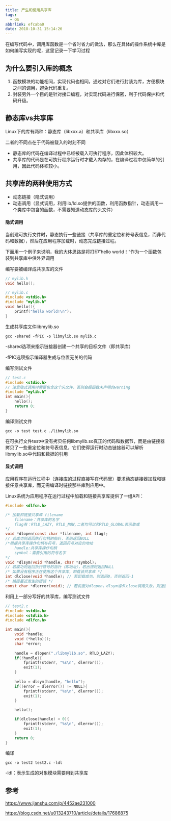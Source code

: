 ```yaml
---
title: 产生和使用共享库
tags:
  - OS
abbrlink: efcaba0
date: 2018-10-31 15:14:26
---
```


在编写代码中，调用库函数是一个省时省力的做法，那么在具体的操作系统中库是如何编写实现的呢，这里记录一下学习过程



## 为什么要引入库的概念

1. 函数模块的功能相同，实现代码也相同，通过对它们进行封装为库，方便模块之间的调用，避免代码重复。
2. 封装另外一个目的是针对接口编程，对实现代码进行保密，利于代码保护和代码升级。



## 静态库vs共享库

Linux下的库有两种：静态库（libxxx.a）和共享库（libxxx.so）

二者的不同点在于代码被载入的时刻不同

- 静态库的代码在编译过程中已经被载入可执行程序，因此体积较大。
- 共享库的代码是在可执行程序运行时才载入内存的，在编译过程中仅简单的引用，因此代码体积较小。

<!--more-->

## 共享库的两种使用方式

- 动态链接（隐式调用）
- 动态调用（显式调用，利用lib/ld.so提供的函数，利用函数指针，动态调用一个类库中包含的函数，不需要知道动态库的头文件）

#### 隐式调用

当创建可执行文件时，静态执行一些链接（共享库的重定位和符号表信息，而非代码和数据），然后在应用程序加载时，动态完成链接过程。

下面用一个例子来说明，我的大体思路是将打印”hello world！“作为一个函数包装到共享库中供外界调用

编写要被编译成共享库的文件

```c
// mylib.h
void hello();
```

```c
// mylib.c
#include <stdio.h>
#include "mylib.h"
void hello(){
    printf("hello world!\n");
}
```

生成共享库文件libmylib.so

```shell
gcc -shared -fPIC -o libmylib.so mylib.c
```

-shared选项来指示链接器创建一个共享的目标文件（即共享库）

-fPIC选项指示编译器生成与位置无关的代码

编写测试文件

```c
// test.c
#include <stdio.h>
// 注意隐式调用时需要包含这个头文件，否则会报函数未声明的warning
#include "mylib.h"
int main(){
    hello();
    return 0;
}
```

编译测试文件

```shell
gcc -o test test.c ./libmylib.so
```

在可执行文件test中没有拷贝任何libmylib.so真正的代码和数据节，而是由链接器拷贝了一些重定位和符号表信息，它们使得运行时动态链接器可以解析libmylib.so中代码和数据的引用



#### 显式调用

应用程序在运行过程中（连接库的过程直接写在代码里）要求动态链接器加载和链接任意共享库，而无需编译时链接那些库到应用中。

Linux系统为应用程序在运行过程中加载和链接共享库提供了一组API：

```c
#include <dlfcn.h>

/* 加载和链接共享库 filename
    filename：共享库的名字
    flag有：RTLD_LAZY, RTLD_NOW,二者均可以和RTLD_GLOBAL表示取或
*/
void *dlopen(const char *filename, int flag); 
// 若成功则返回执行句柄的指针，否则返回NULL
/*根据共享库操作句柄与符号，返回符号对应的地址
    handle:共享库操作句柄
    symbol：需要引用的符号名字
*/
void *dlsym(void *handle, char *symbol);
// 若成功则返回执行符号的指针（即地址），若出错则返回NULL
/* 如果没有程序正在使用这个共享库，卸载该共享库 */
int dlclose(void *handle); // 若卸载成功，则返回0，否则返回-1
/* 捕捉最近发生的错误 */
const char *dlerror(void); // 若前面对dlopen，dlsym或dlclose调用失败，则返回错误消息，否则返回NULL
```

利用上一部分写好的共享库，编写测试文件

```c
// test2.c
#include <stdio.h>
#include <stdlib.h>
#include <dlfcn.h>

int main(){
    void *handle;
    void (*hello)();
    char *error;
    
    handle = dlopen("./libmylib.so", RTLD_LAZY);
    if(!handle){
        fprintf(stderr, "%s\n", dlerror());
        exit(1);
    }
    
    hello = dlsym(handle, "hello");
    if((error = dlerror()) != NULL){
        fprintf(stderr, "%s\n", dlerror());
        exit(1);
    }

    hello();

    if(dlclose(handle) < 0){
        fprintf(stderr, "%s\n", dlerror());
        exit(1);
    }
    return 0;
}
```

编译

```shell
gcc -o test2 test2.c -ldl
```

-ldl：表示生成的对象模块需要用到共享库



## 参考

https://www.jianshu.com/p/4452ae231000

https://blog.csdn.net/u013243710/article/details/17686875